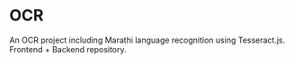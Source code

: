 # OCR
An OCR project including Marathi language recognition using Tesseract.js. Frontend + Backend repository.
